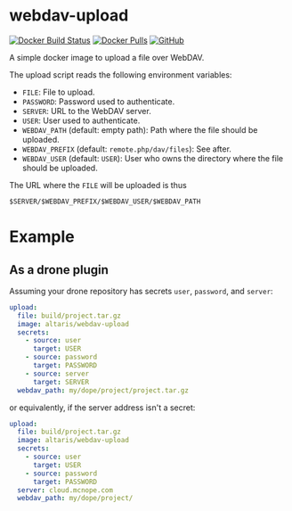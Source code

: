 webdav-upload
=============

[![Docker Build Status](https://img.shields.io/docker/build/altaris/webdav-upload.svg)](https://hub.docker.com/r/altaris/webdav-upload/)
[![Docker Pulls](https://img.shields.io/docker/pulls/altaris/webdav-upload.svg)](https://hub.docker.com/r/altaris/webdav-upload/)
[![GitHub](https://img.shields.io/github/license/altaris/webdav-upload.svg)](https://choosealicense.com/licenses/mit/)

A simple docker image to upload a file over WebDAV.

The upload script reads the following environment variables:

* `FILE`: File to upload.
* `PASSWORD`: Password used to authenticate.
* `SERVER`: URL to the WebDAV server.
* `USER`: User used to authenticate.
* `WEBDAV_PATH` (default: empty path): Path where the file should be uploaded.
* `WEBDAV_PREFIX` (default: `remote.php/dav/files`): See after.
* `WEBDAV_USER` (default: `USER`): User who owns the directory where the file should be uploaded.

The URL where the `FILE` will be uploaded is thus

```
$SERVER/$WEBDAV_PREFIX/$WEBDAV_USER/$WEBDAV_PATH
```

# Example

## As a drone plugin

Assuming your drone repository has secrets `user`, `password`, and `server`:

```yaml
upload:
  file: build/project.tar.gz
  image: altaris/webdav-upload
  secrets:
    - source: user
      target: USER
    - source: password
      target: PASSWORD
    - source: server
      target: SERVER
  webdav_path: my/dope/project/project.tar.gz
```

or equivalently, if the server address isn't a secret:

```yaml
upload:
  file: build/project.tar.gz
  image: altaris/webdav-upload
  secrets:
    - source: user
      target: USER
    - source: password
      target: PASSWORD
  server: cloud.mcnope.com
  webdav_path: my/dope/project/
```
